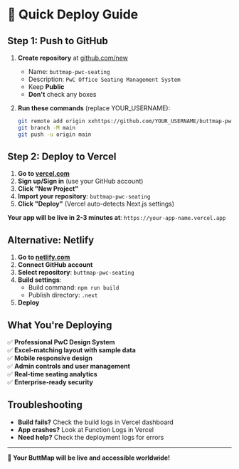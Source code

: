 # 🚀 Quick Deploy Guide

## Step 1: Push to GitHub

1. **Create repository** at [github.com/new](https://github.com/new)
   - Name: `buttmap-pwc-seating`
   - Description: `PwC Office Seating Management System`
   - Keep **Public** 
   - **Don't** check any boxes

2. **Run these commands** (replace YOUR_USERNAME):
   ```bash
   git remote add origin xxhttps://github.com/YOUR_USERNAME/buttmap-pwc-seating.git
   git branch -M main
   git push -u origin main
   ```

## Step 2: Deploy to Vercel

1. **Go to [vercel.com](https://vercel.com)**
2. **Sign up/Sign in** (use your GitHub account)
3. **Click "New Project"**
4. **Import your repository**: `buttmap-pwc-seating`
5. **Click "Deploy"** (Vercel auto-detects Next.js settings)

**Your app will be live in 2-3 minutes at**: `https://your-app-name.vercel.app`

## Alternative: Netlify

1. **Go to [netlify.com](https://netlify.com)**
2. **Connect GitHub account**
3. **Select repository**: `buttmap-pwc-seating`
4. **Build settings**:
   - Build command: `npm run build`
   - Publish directory: `.next`
5. **Deploy**

## What You're Deploying

✅ **Professional PwC Design System**  
✅ **Excel-matching layout with sample data**  
✅ **Mobile responsive design**  
✅ **Admin controls and user management**  
✅ **Real-time seating analytics**  
✅ **Enterprise-ready security**  

## Troubleshooting

- **Build fails?** Check the build logs in Vercel dashboard
- **App crashes?** Look at Function Logs in Vercel
- **Need help?** Check the deployment logs for errors

---

**🎉 Your ButtMap will be live and accessible worldwide!**
